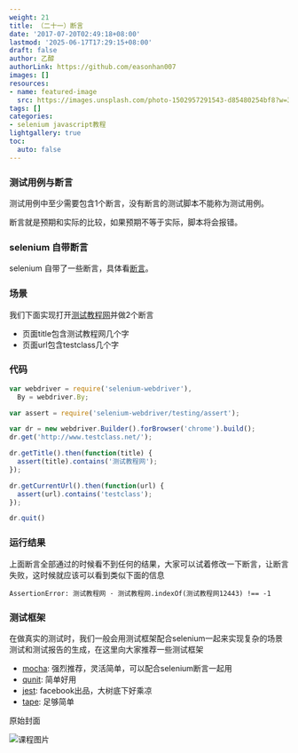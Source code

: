 ```yaml
---
weight: 21
title: （二十一）断言
date: '2017-07-20T02:49:18+08:00'
lastmod: '2025-06-17T17:29:15+08:00'
draft: false
author: 乙醇
authorLink: https://github.com/easonhan007
images: []
resources:
- name: featured-image
  src: https://images.unsplash.com/photo-1502957291543-d85480254bf8?w=300
tags: []
categories:
- selenium javascript教程
lightgallery: true
toc:
  auto: false
---
```




### 测试用例与断言

测试用例中至少需要包含1个断言，没有断言的测试脚本不能称为测试用例。

断言就是预期和实际的比较，如果预期不等于实际，脚本将会报错。

### selenium 自带断言

selenium 自带了一些断言，具体看[断言](http://seleniumhq.github.io/selenium/docs/api/javascript/module/selenium-webdriver/testing/assert_exports_Assertion.html)。

### 场景

我们下面实现打开[测试教程网](http://www.testclass.net/)并做2个断言

* 页面title包含测试教程网几个字
* 页面url包含testclass几个字

### 代码

```javascript
var webdriver = require('selenium-webdriver'),
  By = webdriver.By;

var assert = require('selenium-webdriver/testing/assert');

var dr = new webdriver.Builder().forBrowser('chrome').build();
dr.get('http://www.testclass.net/');

dr.getTitle().then(function(title) {
  assert(title).contains('测试教程网');
});

dr.getCurrentUrl().then(function(url) {
  assert(url).contains('testclass');
});

dr.quit()
```

### 运行结果

上面断言全部通过的时候看不到任何的结果，大家可以试着修改一下断言，让断言失败，这时候就应该可以看到类似下面的信息

```
AssertionError: 测试教程网 · 测试教程网.indexOf(测试教程网12443) !== -1
```

### 测试框架

在做真实的测试时，我们一般会用测试框架配合selenium一起来实现复杂的场景测试和测试报告的生成，在这里向大家推荐一些测试框架

* [mocha](https://github.com/mochajs/mocha): 强烈推荐，灵活简单，可以配合selenium断言一起用
* [qunit](https://github.com/qunitjs/qunit): 简单好用
* [jest](https://github.com/facebook/jest): facebook出品，大树底下好乘凉
* [tape](https://github.com/substack/tape): 足够简单




原始封面

![课程图片](https://images.unsplash.com/photo-1502957291543-d85480254bf8?w=300)

